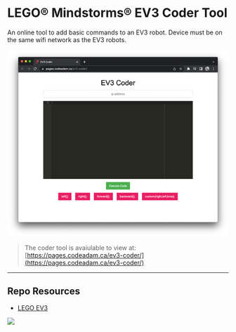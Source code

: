 # LEGO® Mindstorms® EV3 Coder Tool

An online tool to add basic commands to an EV3 robot. Device must be on the same wifi network as the EV3 robots.

![EV3 Coder Tool](_readme/screenshot-coder.png)

> The coder tool is avaiulable to view at:  
> [https://pages.codeadam.ca/ev3-coder/](https://pages.codeadam.ca/ev3-coder/)

---

## Repo Resources

- [LEGO EV3](https://www.lego.com/en-ca/product/lego-mindstorms-ev3-31313)

<a href="https://codeadam.ca">
<img src="https://codeadam.ca/images/code-block.png" width="100">
</a>
